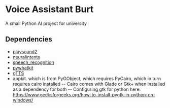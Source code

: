 # Voice Assistant Burt

A small Python AI project for university

## Dependencies

- [playsound2](https://pypi.org/project/playsound/)
- [neuralintents](https://pypi.org/project/neuralintents/)
- [speech_recognition](https://pypi.org/project/SpeechRecognition/)
- [pywhatkit](https://pypi.org/project/pywhatkit/)
- [gTTS](https://pypi.org/project/gTTS/)
- appkit. which is from PyGObject, which requires PyCairo, which in turn requires cairo installed
  -- Cairo comes with Glade or Gtk+ when installed as a dependency for both
  -- Configuring gtk for python here: https://www.geeksforgeeks.org/how-to-install-pygtk-in-python-on-windows/

